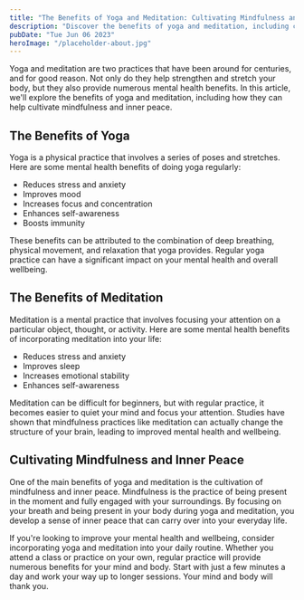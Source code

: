 ```yaml
---
title: "The Benefits of Yoga and Meditation: Cultivating Mindfulness and Inner Peace"
description: "Discover the benefits of yoga and meditation, including cultivating mindfulness and finding inner peace. Read on to learn more and improve your mental health and wellbeing."
pubDate: "Tue Jun 06 2023"
heroImage: "/placeholder-about.jpg"
---
```


Yoga and meditation are two practices that have been around for centuries, and for good reason. Not only do they help strengthen and stretch your body, but they also provide numerous mental health benefits. In this article, we&#39;ll explore the benefits of yoga and meditation, including how they can help cultivate mindfulness and inner peace.

## The Benefits of Yoga

Yoga is a physical practice that involves a series of poses and stretches. Here are some mental health benefits of doing yoga regularly:

- Reduces stress and anxiety
- Improves mood
- Increases focus and concentration
- Enhances self-awareness
- Boosts immunity

These benefits can be attributed to the combination of deep breathing, physical movement, and relaxation that yoga provides. Regular yoga practice can have a significant impact on your mental health and overall wellbeing.

## The Benefits of Meditation

Meditation is a mental practice that involves focusing your attention on a particular object, thought, or activity. Here are some mental health benefits of incorporating meditation into your life:

- Reduces stress and anxiety
- Improves sleep
- Increases emotional stability
- Enhances self-awareness

Meditation can be difficult for beginners, but with regular practice, it becomes easier to quiet your mind and focus your attention. Studies have shown that mindfulness practices like meditation can actually change the structure of your brain, leading to improved mental health and wellbeing.

## Cultivating Mindfulness and Inner Peace

One of the main benefits of yoga and meditation is the cultivation of mindfulness and inner peace. Mindfulness is the practice of being present in the moment and fully engaged with your surroundings. By focusing on your breath and being present in your body during yoga and meditation, you develop a sense of inner peace that can carry over into your everyday life.

If you&#39;re looking to improve your mental health and wellbeing, consider incorporating yoga and meditation into your daily routine. Whether you attend a class or practice on your own, regular practice will provide numerous benefits for your mind and body. Start with just a few minutes a day and work your way up to longer sessions. Your mind and body will thank you.